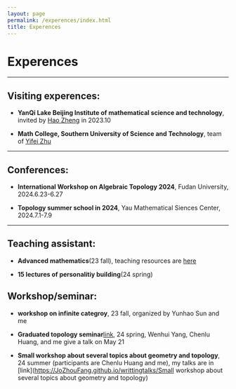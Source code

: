 ```yaml
---
layout: page
permalink: /experences/index.html
title: Experences
---
```


# Experences
---
## Visiting experences:

- **YanQi Lake Beijing Institute of mathematical science and technology**, invited by [Hao Zheng](https://ymsc.tsinghua.edu.cn/info/1031/2313.htm) in 2023.10 

- **Math College, Southern University of Science and Technology**, team of [Yifei Zhu](https://yifeizhu.github.io/)

---

## Conferences:

- **International Workshop on Algebraic Topology 2024**, Fudan University, 2024.6.23-6.27

- **Topology summer school in 2024**, Yau Mathematical Siences Center, 2024.7.1-7.9


---

## Teaching assistant:

- **Advanced mathematics**(23 fall), teaching resources are [here](https://JoZhouFang.github.io/experences/admath)


- **15 lectures of personalitiy building**(24 spring)


## Workshop/seminar:

- **workshop on infinite categroy**, 23 fall, organized by Yunhao Sun and me

- **Graduated topology seminar**[link](https://sustech-topology.github.io/grad/), 24 spring, Wenhui Yang, Chenlu Huang, and me give a talk on May 21

- **Small workshop about several topics about geometry and topology**, 24 summer (participants are Chenlu Huang and me), my talks are in [link](https://JoZhouFang.github.io/writtingtalks/Small workshop about several topics about geometry and topology)

